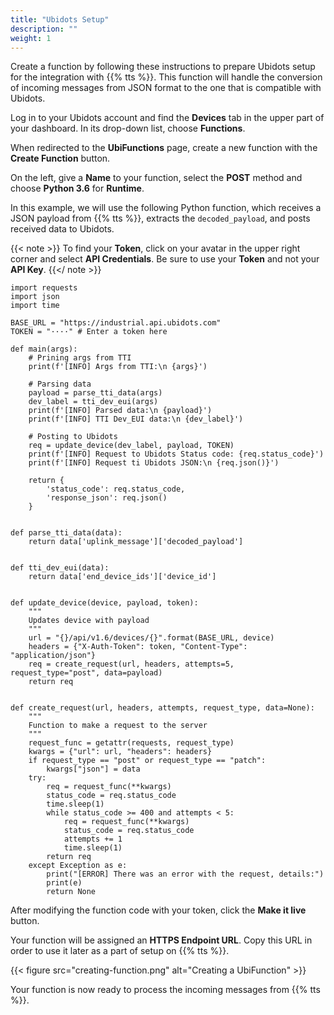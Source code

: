 ```yaml
---
title: "Ubidots Setup"
description: ""
weight: 1
---
```


Create a function by following these instructions to prepare Ubidots setup for the integration with {{% tts %}}. This function will handle the conversion of incoming messages from JSON format to the one that is compatible with Ubidots.

<!--more-->

Log in to your Ubidots account and find the **Devices** tab in the upper part of your dashboard. In its drop-down list, choose **Functions**.

When redirected to the **UbiFunctions** page, create a new function with the **Create Function** button.

On the left, give a **Name** to your function, select the **POST** method and choose **Python 3.6** for **Runtime**.

In this example, we will use the following Python function, which receives a JSON payload from {{% tts %}}, extracts the `decoded_payload`, and posts received data to Ubidots.

{{< note >}} To find your **Token**, click on your avatar in the upper right corner and select **API Credentials**. Be sure to use your **Token** and not your **API Key**. {{</ note >}}

```
import requests
import json
import time

BASE_URL = "https://industrial.api.ubidots.com"
TOKEN = "····" # Enter a token here

def main(args):
    # Prining args from TTI
    print(f'[INFO] Args from TTI:\n {args}')

    # Parsing data
    payload = parse_tti_data(args)
    dev_label = tti_dev_eui(args)
    print(f'[INFO] Parsed data:\n {payload}')
    print(f'[INFO] TTI Dev_EUI data:\n {dev_label}')

    # Posting to Ubidots
    req = update_device(dev_label, payload, TOKEN)
    print(f'[INFO] Request to Ubidots Status code: {req.status_code}')
    print(f'[INFO] Request ti Ubidots JSON:\n {req.json()}')

    return {
        'status_code': req.status_code,
        'response_json': req.json()
    }


def parse_tti_data(data):
    return data['uplink_message']['decoded_payload']


def tti_dev_eui(data):
    return data['end_device_ids']['device_id']


def update_device(device, payload, token):
    """
    Updates device with payload
    """
    url = "{}/api/v1.6/devices/{}".format(BASE_URL, device)
    headers = {"X-Auth-Token": token, "Content-Type": "application/json"}
    req = create_request(url, headers, attempts=5, request_type="post", data=payload)
    return req


def create_request(url, headers, attempts, request_type, data=None):
    """
    Function to make a request to the server
    """
    request_func = getattr(requests, request_type)
    kwargs = {"url": url, "headers": headers}
    if request_type == "post" or request_type == "patch":
        kwargs["json"] = data
    try:
        req = request_func(**kwargs)
        status_code = req.status_code
        time.sleep(1)
        while status_code >= 400 and attempts < 5:
            req = request_func(**kwargs)
            status_code = req.status_code
            attempts += 1
            time.sleep(1)
        return req
    except Exception as e:
        print("[ERROR] There was an error with the request, details:")
        print(e)
        return None
```

After modifying the function code with your token, click the **Make it live** button. 

Your function will be assigned an **HTTPS Endpoint URL**. Copy this URL in order to use it later as a part of setup on {{% tts %}}. 

{{< figure src="creating-function.png" alt="Creating a UbiFunction" >}}

Your function is now ready to process the incoming messages from {{% tts %}}.
